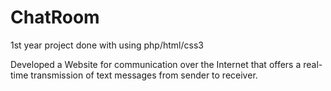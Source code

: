 # ChatRoom
1st year project done with using php/html/css3


Developed a Website for communication over the Internet that offers a real-time transmission of text messages from sender to receiver.
